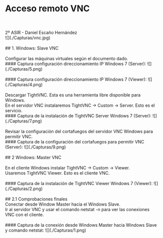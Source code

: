 # Acceso remoto VNC
<br>
<br>
2º ASIR - Daniel Escaño Hernández
<br>
![](./Capturas/vnc.jpg)
<br>
<br>
## 1. Windows: Slave VNC
<br>
<br>
Configurar las máquinas virtuales según el documento dado.
<br>
#### Captura configuración direccionamiento IP Windows 7 (Server):
![](./Capturas/5.png)
<br>
<br>
#### Captura configuración direccionamiento IP Windows 7 (Viewer):
![](./Capturas/4.png)
<br>
<br>
Descargar TightVNC. Esta es una herramienta libre disponible para Windows.
<br>
En el servidor VNC instalaremos TightVNC -> Custom -> Server. Esto es el servicio.
<br>
#### Captura de la instalación de TightVNC Server Windows 7 (Server):
![](./Capturas/7.png)
<br>
<br>
Revisar la configuración del cortafuegos del servidor VNC Windows para permitir VNC.
<br>
#### Captura de la configuración del cortafuegos para permitir VNC (Server):
![](./Capturas/9.png)
<br>
<br>
## 2 Windows: Master VNC
<br>
<br>
En el cliente Windows instalar TightVNC -> Custom -> Viewer.
<br>
Usaremos TightVNC Viewer. Esto es el cliente VNC.
<br>
<br>
#### Captura de la instalación de TightVNC Viewer Windows 7 (Viewer):
![](./Capturas/2.png)
<br>
<br>
## 2.1 Comprobaciones finales
<br>
Conectar desde Window Master hacia el Windows Slave.
<br>
Ir al servidor VNC y usar el comando netstat -n para ver las conexiones VNC con el cliente.
<br>
<br>
#### Captura de la conexión desde Windows Master hacia Windows Slave y comando netstat:
![](./Capturas/1.png)
<br>
<br>
